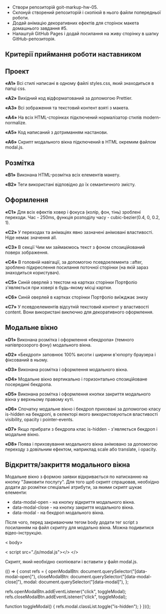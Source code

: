 * Створи репозиторій goit-markup-hw-05.
* Склонуй створений репозиторій і скопіюй в нього файли попередньої роботи.
* Додай анімацію декоративних ефектів для сторінок макета домашнього завдання #5.
* Налаштуй GitHub Pages і додай посилання на живу сторінку в шапку GitHub-репозиторія.
  
## Критерії приймання роботи наставником

## Проект

**«A1»** Всі стилі написані в одному файлі styles.css, який знаходиться в папці css.

**«A2»** Вихідний код відформатований за допомогою Prettier.

**«A3»** Всі зображення та текстовий контент взяті з макета.

**«A4»** На всіх HTML-сторінках підключений нормалізатор стилів modern-normalize.

**«A5»** Код написаний з дотриманням настанови.

**«A6»** Скрипт модального вікна підключений в HTML окремим файлом modal.js.

## Розмітка

**«B1»** Виконана HTML-розмітка всіх елементів макету.

**«B2»** Теги використані відповідно до їх семантичного змісту.

## Оформлення

**«C1»** Для всіх ефектів ховер і фокуса (колір, фон, тінь) зроблені переходи. Час - 250ms, функція розподілу часу - cubic-bezier(0.4, 0, 0.2, 1).

**«C2»** У переходах та анімаціях явно зазначені анімовані властивості. Ніде немає значення all.

**«C3»** В секції Чим ми займаємось текст з фоном спозиційований поверх зображення.

**«C4»** В головній навігації, за допомогою псевдоелемента ::after, зроблено підкреслення посилання поточної сторінки (на якій зараз знаходиться користувач).

**«C5»** Синій оверлей з текстом на картках сторінки Портфоліо з'являється при ховері в будь-якому місці картки.

**«C6»** Синій оверлей в картках сторінки Портфоліо виїжджає знизу

**«C7»** У псевдоелементів відсутній текстовий контент у властивості content. Вони використані виключно для декоративного оформлення.

## Модальне вікно

**«D1»** Виконана розмітка і оформлення «бекдропа» (темного напівпрозорого фону) модального вікна.

**«D2»** «Бекдроп» заповнює 100% висоти і ширини в'юпорту браузера і фіксований в ньому.

**«D3»** Виконана розмітка і оформлення модального вікна.

**«D4»** Модальне вікно вертикально і горизонтально спозиційоване посередині бекдропа.

**«D5»** Виконана розмітка і оформлення кнопки закриття модального вікна у верхньому правому куті.

**«D6»** Спочатку модальне вікно і бекдроп приховані за допомогою класу is-hidden на бекдропі, в селекторі якого використовуються властивості visibility, opacity і pointer-events.

**«D7»** Якщо прибрати з бекдропа клас is-hidden - з'являється бекдроп і модальне вікно.

**«D8»** Поява і приховування модального вікна анімовано за допомогою переходу з довільним ефектом, наприклад scale або translate, і opacity.

## Відкриття/закриття модального вікна

Модальне вікно з формою заявки відкривається по натисканню на кнопку "Замовити послугу". Для того щоб скрипт спрацював, необхідно додати до розмітки спеціальні атрибути, за якими скрипт шукає елементи:

* data-modal-open - на кнопку відкриття модального вікна.
* data-modal-close - на кнопку закриття модального вікна.
* data-modal - на бекдроп модального вікна.
  
Після чого, перед закриваючим тегом body додати тег script з посиланням на файл скрипту для модально вікна. Можна подивитися відео-інструкцію.

< body>
  <!-- Вся твоя розмітка, включно з розміткою модалки -->

  <!-- Ставимо перед закриваючим тегом body -->
  < script src="./js/modal.js"></>
</>

Скрипт, який необхідно скопіювати і вставити у файл modal.js.

(() => {
  const refs = {
    openModalBtn: document.querySelector("[data-modal-open]"),
    closeModalBtn: document.querySelector("[data-modal-close]"),
    modal: document.querySelector("[data-modal]"),
  };

  refs.openModalBtn.addEventListener("click", toggleModal);
  refs.closeModalBtn.addEventListener("click", toggleModal);

  function toggleModal() {
    refs.modal.classList.toggle("is-hidden");
  }
})();